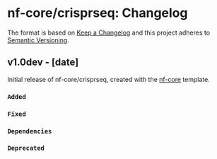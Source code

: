 # nf-core/crisprseq: Changelog

The format is based on [Keep a Changelog](https://keepachangelog.com/en/1.0.0/)
and this project adheres to [Semantic Versioning](https://semver.org/spec/v2.0.0.html).

## v1.0dev - [date]

Initial release of nf-core/crisprseq, created with the [nf-core](https://nf-co.re/) template.

### `Added`

### `Fixed`

### `Dependencies`

### `Deprecated`
